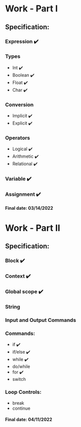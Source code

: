# Work - Part I

## Specification:
### Expression ✔️
### Types
- Int ✔️
- Boolean ✔️
- Float ✔️
- Char ✔️
### Conversion
- Implicit ✔️
- Explicit ✔️
### Operators
  - Logical ✔️
  - Arithmetic ✔️
  - Relational ✔️
### Variable ✔️
### Assignment ✔️

#### Final date: 03/14/2022

# Work - Part II

## Specification:
### Block ✔️
### Context ✔️
### Global scope ✔️
### String
### Input and Output Commands
### Commands:
- if ✔️
- if/else ✔️
- while ✔️
- do/while
- for ✔️
- switch
### Loop Controls:
- break
- continue

#### Final date: 04/11/2022